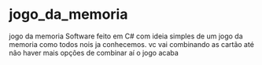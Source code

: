 # jogo_da_memoria
jogo da memoria 
Software feito em C# com ideia simples de um jogo da memoria como todos nois ja conhecemos.
vc vai combinando as cartão até não haver mais opções de combinar aí o jogo acaba
